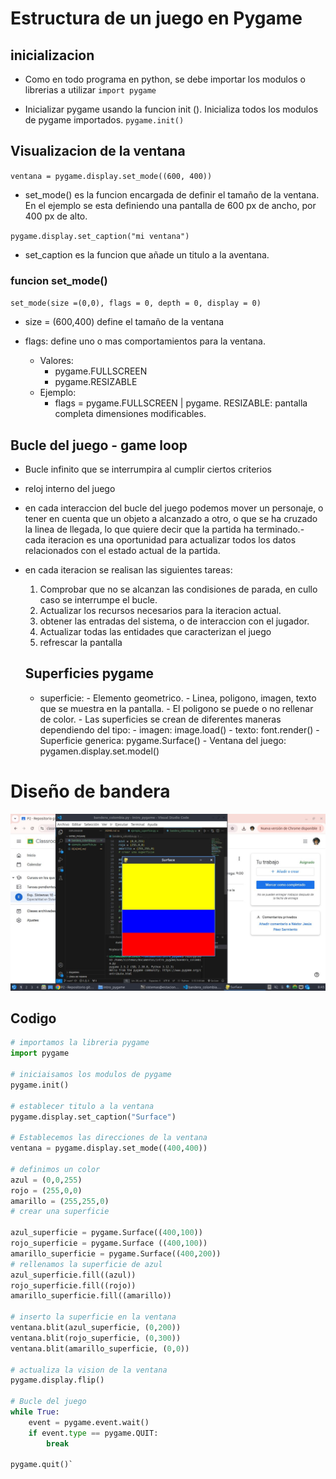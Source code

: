 # Estructura de un juego en Pygame

## inicializacion

- Como en todo programa en python, se debe importar los modulos o librerias a utilizar
`import pygame`

- Inicializar pygame usando la funcion init (). Inicializa todos los modulos de pygame importados.
`pygame.init()`

## Visualizacion de la ventana

`ventana = pygame.display.set_mode((600, 400))`

- set_mode() es la funcion encargada de definir el tamaño de la ventana. En el ejemplo se esta definiendo una pantalla de 600 px de ancho, por 400 px de alto.

`pygame.display.set_caption("mi ventana")`

- set_caption es la funcion que añade un titulo a la aventana.

### funcion set_mode()

`set_mode(size =(0,0), flags = 0, depth = 0, display = 0)`

- size = (600,400) define el tamaño de la ventana

- flags: define uno o mas comportamientos para la ventana.
    - Valores:
        - pygame.FULLSCREEN
        - pygame.RESIZABLE
    - Ejemplo:
        - flags = pygame.FULLSCREEN | pygame.
        RESIZABLE: pantalla completa
        dimensiones modificables.

## Bucle del juego - game loop
- Bucle infinito que se interrumpira al cumplir ciertos criterios
- reloj interno del juego
- en cada interaccion del bucle del juego podemos mover un personaje, o tener en cuenta que un objeto a alcanzado a otro, o que se ha cruzado la linea de llegada, lo que quiere decir que la partida ha terminado.- cada iteracion es una oportunidad para actualizar todos los datos relacionados con el estado actual de la partida.
- en cada iteracion se realisan las siguientes tareas:
    1. Comprobar que no se alcanzan las condisiones de parada, en cullo caso se interrumpe el bucle.
    2. Actualizar los recursos necesarios para la iteracion actual.
    3. obtener las entradas del sistema, o de interaccion con el jugador.
    4. Actualizar todas las entidades que caracterizan el juego
    5. refrescar la pantalla

    ## Superficies pygame
    - superficie:
          - Elemento geometrico.
          - Linea, poligono, imagen, texto que se muestra en la pantalla.
          - El poligono se puede o no rellenar de color.
          - Las superficies se crean de diferentes maneras dependiendo del tipo:
            - imagen: image.load()
            - texto: font.render()
            - Superficie generica: pygame.Surface()
            - Ventana del juego: pygamen.display.set.model()

# Diseño de bandera
!["Bandera_de_colombia"](./screen.jpg)

## Codigo
```Python
# importamos la libreria pygame
import pygame

# iniciaisamos los modulos de pygame
pygame.init()

# establecer titulo a la ventana
pygame.display.set_caption("Surface")

# Establecemos las direcciones de la ventana
ventana = pygame.display.set_mode((400,400))

# definimos un color
azul = (0,0,255)
rojo = (255,0,0)
amarillo = (255,255,0)
# crear una superficie

azul_superficie = pygame.Surface((400,100))
rojo_superficie = pygame.Surface ((400,100))
amarillo_superficie = pygame.Surface((400,200))
# rellenamos la superficie de azul
azul_superficie.fill((azul))
rojo_superficie.fill((rojo))
amarillo_superficie.fill((amarillo))

# inserto la superficie en la ventana
ventana.blit(azul_superficie, (0,200))
ventana.blit(rojo_superficie, (0,300))
ventana.blit(amarillo_superficie, (0,0))

# actualiza la vision de la ventana
pygame.display.flip()

# Bucle del juego
while True:
    event = pygame.event.wait()
    if event.type == pygame.QUIT:
        break

pygame.quit()`
